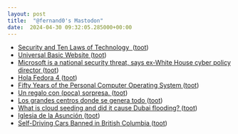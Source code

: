 ```yaml
---
layout: post
title:  "@fernand0's Mastodon"
date:  2024-04-30 09:32:05.285000+00:00
---
```

*  [Security and Ten Laws of Technology  ](https://www.philvenables.com/post/security-and-ten-laws-of-technolog) ([toot](https://mastodon.social/@fernand0/112359474808998830))
*  [Universal Basic Website ](https://shkspr.mobi/blog/2024/04/universal-basic-website) ([toot](https://mastodon.social/@fernand0/112359230579760915))
*  [Microsoft is a national security threat, says ex-White House cyber policy director ](https://www.theregister.com/2024/04/21/microsoft_national_security_risk) ([toot](https://mastodon.social/@fernand0/112357542264651721))
*  [Hola Fedora 4 ](https://mastodon.social/@fernand0/112355655049446044) ([toot](https://mastodon.social/@fernand0/112355655049446044))
*  [Fifty Years of the Personal Computer Operating System ](https://computerhistory.org/blog/fifty-years-of-the-personal-computer-operating-system) ([toot](https://mastodon.social/@fernand0/112355648273887111))
*  [Un regalo con (poca) sorpresa. ](https://avecesunafoto.wordpress.com/2024/04/29/un-regalo-con-poca-sorpresa) ([toot](https://mastodon.social/@fernand0/112355390626696998))
*  [Los grandes centros donde se genera todo ](https://www.elperiodicodearagon.com/aragon/aragon-tierra-de-talento/2024/04/20/grandes-centros-genera-101277325.htm) ([toot](https://mastodon.social/@fernand0/112355368886361536))
*  [What is cloud seeding and did it cause Dubai flooding? ](https://www.bbc.com/news/science-environment-6883904) ([toot](https://mastodon.social/@fernand0/112355186817970373))
*  [Iglesia de la Asunción ](https://www.flickr.com/photos/fernand0/53653242199) ([toot](https://mastodon.social/@fernand0/112355160650515018))
*  [Self-Driving Cars Banned in British Columbia ](https://www.thedrive.com/news/self-driving-cars-banned-in-british-columbi) ([toot](https://mastodon.social/@fernand0/112355051919887217))
